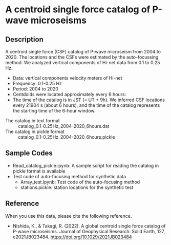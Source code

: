 # A centroid single force catalog of P-wave microseisms

## Description
A centroid single force (CSF) catalog of P-wave microseism from 2004 to 2020. The locations and the CSFs were estimated by the auto-focussing method. We analyzed vertical components of Hi-net data from 0.1 to 0.25 Hz.

* Data: vertical components velocity meters of Hi-net 
* Frequency: 0.1-0.25 Hz
* Period: 2004 to 2020
* Centdoids were located approximately every 6 hours:
* The time of the catalog is in JST (= UT + 9h). We inferred CSF locations every 21904 s (about 6 hours), and the time of the catalog represents the starting time of the 6-hour window. 

<dl>
  <dt> The catalog in text format</dt><dd>catalog_0.1-0.25Hz_2004-2020_6hours.dat</dd>
  <dt> The catalog in pickle format</dt><dd>catalog_0.1-0.25Hz_2004-2020_6hours.pickle</dd>
</dl>

## Sample Codes

* Read_catalog_pickle.ipynb:  A sample script for reading the catalog in pickle format is available
* Test code of auto-focusing method for synthetic data
  * Array_test.ipynb: Test code of the auto-focusing method
  * stations.pickle: station locations for the synthetic test

## Reference
When you use this data, please cite the following reference.

* Nishida, K., & Takagi, R. (2022). A global centroid single force catalog of P-wave microseisms. Journal of Geophysical Research: Solid Earth, 127, e2021JB023484. https://doi.org/10.1029/2021JB023484
